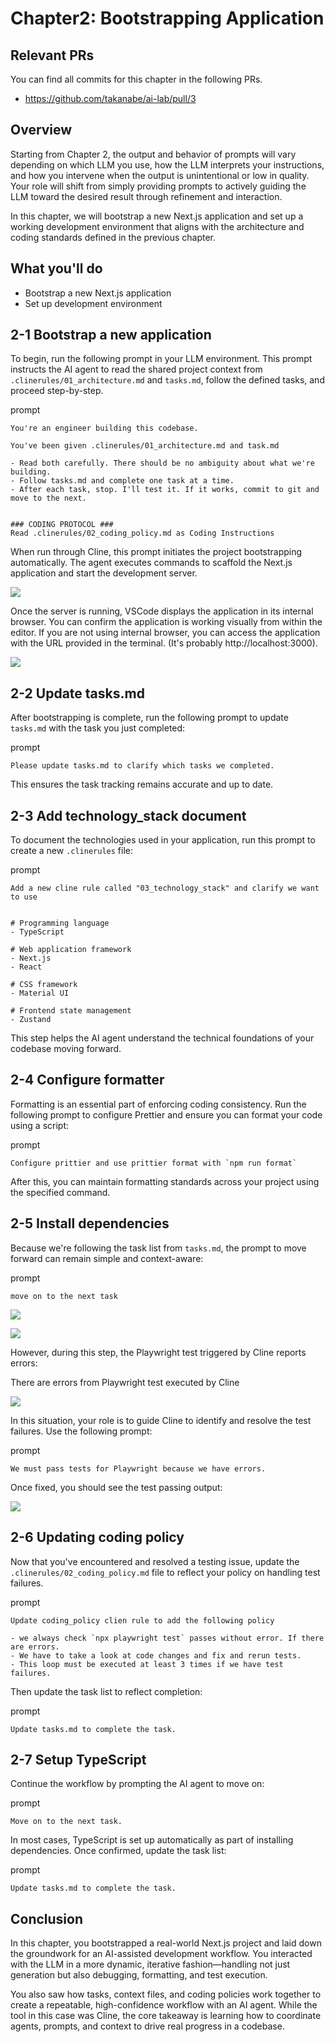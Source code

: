 # Chapter2: Bootstrapping Application

## Relevant PRs

You can find all commits for this chapter in the following PRs.

- https://github.com/takanabe/ai-lab/pull/3

## Overview

Starting from Chapter 2, the output and behavior of prompts will vary depending on which LLM you use, how the LLM interprets your instructions, and how you intervene when the output is unintentional or low in quality. Your role will shift from simply providing prompts to actively guiding the LLM toward the desired result through refinement and interaction.

In this chapter, we will bootstrap a new Next.js application and set up a working development environment that aligns with the architecture and coding standards defined in the previous chapter.

## What you'll do

- Bootstrap a new Next.js application
- Set up development environment

## 2-1 Bootstrap a new application

To begin, run the following prompt in your LLM environment. This prompt instructs the AI agent to read the shared project context from `.clinerules/01_architecture.md` and `tasks.md`, follow the defined tasks, and proceed step-by-step.


prompt

```
You're an engineer building this codebase.

You've been given .clinerules/01_architecture.md and task.md

- Read both carefully. There should be no ambiguity about what we're building.
- Follow tasks.md and complete one task at a time.
- After each task, stop. I'll test it. If it works, commit to git and move to the next.


### CODING PROTOCOL ###
Read .clinerules/02_coding_policy.md as Coding Instructions
```

When run through Cline, this prompt initiates the project bootstrapping automatically. The agent executes commands to scaffold the Next.js application and start the development server.

![](images/2_1_start_nextjs_app.png)

Once the server is running, VSCode displays the application in its internal browser. You can confirm the application is working visually from within the editor. If you are not using internal browser, you can access the application with the URL provided in the terminal. (It's probably http://localhost:3000).

![](images/2_2_access_nestjs_app_from_vscode.png)


## 2-2 Update tasks.md

After bootstrapping is complete, run the following prompt to update `tasks.md` with the task you just completed:

prompt

```
Please update tasks.md to clarify which tasks we completed.
```

This ensures the task tracking remains accurate and up to date.


## 2-3 Add technology_stack document

To document the technologies used in your application, run this prompt to create a new `.clinerules` file:

prompt

```
Add a new cline rule called "03_technology_stack" and clarify we want to use


# Programming language
- TypeScript

# Web application framework
- Next.js
- React

# CSS framework
- Material UI

# Frontend state management
- Zustand
```

This step helps the AI agent understand the technical foundations of your codebase moving forward.

## 2-4 Configure formatter

Formatting is an essential part of enforcing coding consistency. Run the following prompt to configure Prettier and ensure you can format your code using a script:


prompt

```
Configure prittier and use prittier format with `npm run format`
```

After this, you can maintain formatting standards across your project using the specified command.

## 2-5 Install dependencies

Because we're following the task list from `tasks.md`, the prompt to move forward can remain simple and context-aware:

prompt

```
move on to the next task
```

![](images/2_3_install_deps_1.png)

![](images/2_4_install_deps_2.png)


However, during this step, the Playwright test triggered by Cline reports errors:

There are errors from Playwright test executed by Cline

![](images/2_5_errors_from_playwright.png)

In this situation, your role is to guide Cline to identify and resolve the test failures. Use the following prompt:

prompt

```
We must pass tests for Playwright because we have errors.
```

Once fixed, you should see the test passing output:

![](images/2_6_pass_playwright.png)

## 2-6 Updating coding policy

Now that you've encountered and resolved a testing issue, update the `.clinerules/02_coding_policy.md` file to reflect your policy on handling test failures.


prompt

```
Update coding_policy clien rule to add the following policy

- we always check `npx playwright test` passes without error. If there are errors. 
- We have to take a look at code changes and fix and rerun tests. 
- This loop must be executed at least 3 times if we have test failures.
```

Then update the task list to reflect completion:

prompt

```
Update tasks.md to complete the task.
```


## 2-7 Setup TypeScript

Continue the workflow by prompting the AI agent to move on:

prompt

```
Move on to the next task.
```

In most cases, TypeScript is set up automatically as part of installing dependencies. Once confirmed, update the task list:

prompt 

```
Update tasks.md to complete the task.
```

## Conclusion

In this chapter, you bootstrapped a real-world Next.js project and laid down the groundwork for an AI-assisted development workflow. You interacted with the LLM in a more dynamic, iterative fashion—handling not just generation but also debugging, formatting, and test execution.

You also saw how tasks, context files, and coding policies work together to create a repeatable, high-confidence workflow with an AI agent. While the tool in this case was Cline, the core takeaway is learning how to coordinate agents, prompts, and context to drive real progress in a codebase.
